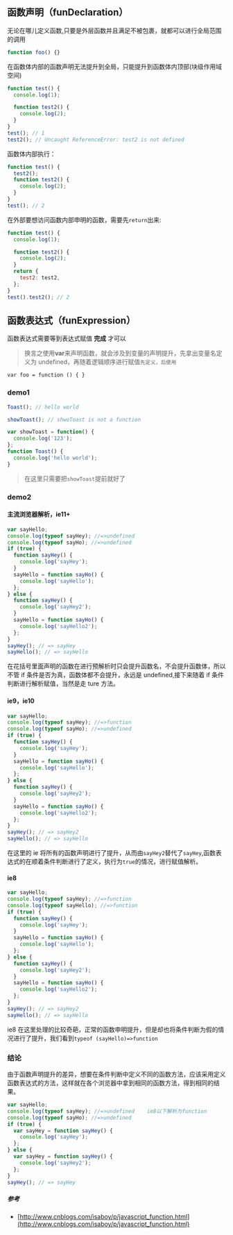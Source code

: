 ## 函数声明（funDeclaration）

无论在哪儿定义函数,只要是外层函数并且满足不被包裹，就都可以进行全局范围的调用

```js
function foo() {}
```

在函数体内部的函数声明无法提升到全局，只能提升到函数体内顶部(块级作用域空间)

```js
function test() {
  console.log(1);

  function test2() {
    console.log(2);
  }
}
test(); // 1
test2(); // Uncaught ReferenceError: test2 is not defined
```

函数体内部执行：

```js
function test() {
  test2();
  function test2() {
    console.log(2);
  }
}
test(); // 2
```

在外部要想访问函数内部申明的函数，需要先`return`出来:

```js
function test() {
  console.log(1);

  function test2() {
    console.log(2);
  }
  return {
    test2: test2,
  };
}
test().test2(); // 2
```

## 函数表达式（funExpression）

函数表达式需要等到表达式赋值 **完成** 才可以

> 换言之使用**var**来声明函数，就会涉及到变量的声明提升，先拿出变量名定义为 undefined，再随着逻辑顺序进行赋值`先定义，后使用`

    var foo = function () { }

### demo1

```js
Toast(); // hello world

showToast(); // shwoToast is not a function

var showToast = function() {
  console.log('123');
};
function Toast() {
  console.log('hello world');
}
```

> 在这里只需要把`showToast`提前就好了

### demo2

#### 主流浏览器解析，ie11+

```js
var sayHello;
console.log(typeof sayHey); //=>undefined
console.log(typeof sayHo); //=>undefined
if (true) {
  function sayHey() {
    console.log('sayHey');
  }
  sayHello = function sayHo() {
    console.log('sayHello');
  };
} else {
  function sayHey() {
    console.log('sayHey2');
  }
  sayHello = function sayHo() {
    console.log('sayHello2');
  };
}
sayHey(); // => sayHey
sayHello(); // => sayHello
```

在花括号里面声明的函数在进行预解析时只会提升函数名，不会提升函数体，所以不管 if 条件是否为真，函数体都不会提升，永远是 undefined,接下来随着 if 条件判断进行解析赋值，当然是走 ture 方法。

#### ie9，ie10

```js
var sayHello;
console.log(typeof sayHey); //=>function
console.log(typeof sayHo); //=>undefined
if (true) {
  function sayHey() {
    console.log('sayHey');
  }
  sayHello = function sayHo() {
    console.log('sayHello');
  };
} else {
  function sayHey() {
    console.log('sayHey2');
  }
  sayHello = function sayHo() {
    console.log('sayHello2');
  };
}
sayHey(); // => sayHey2
sayHello(); // => sayHello
```

在这里的 ie 将所有的函数声明进行了提升，从而由`sayHey2`替代了`sayHey`,函数表达式的在顺着条件判断进行了定义，执行为`true`的情况，进行赋值解析。

#### ie8

```js
var sayHello;
console.log(typeof sayHey); //=>function
console.log(typeof sayHello); //=>function
if (true) {
  function sayHey() {
    console.log('sayHey');
  }
  sayHello = function sayHo() {
    console.log('sayHello');
  };
} else {
  function sayHey() {
    console.log('sayHey2');
  }
  sayHello = function sayHo() {
    console.log('sayHello2');
  };
}
sayHey(); // => sayHey2
sayHello(); // => sayHello
```

ie8 在这里处理的比较奇葩，正常的函数申明提升，但是却也将条件判断为假的情况进行了提升，我们看到`typeof (sayHello)=>function`

### 结论

由于函数声明提升的差异，想要在条件判断中定义不同的函数方法，应该采用定义函数表达式的方法，这样就在各个浏览器中拿到相同的函数方法，得到相同的结果。

```js
var sayHello;
console.log(typeof sayHey); //=>undefined    ie8以下解析为function
console.log(typeof sayHo); //=>undefined
if (true) {
  var sayHey = function sayHey() {
    console.log('sayHey');
  };
} else {
  var sayHey = function sayHey() {
    console.log('sayHey2');
  };
}
sayHey(); // => sayHey
```

##### 参考

- [http://www.cnblogs.com/isaboy/p/javascript_function.html](http://www.cnblogs.com/isaboy/p/javascript_function.html)

